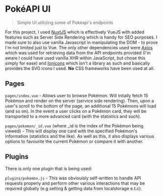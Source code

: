 # PokéAPI UI

> Simple UI utilizing some of Pokéapi&#39;s endpoints

For this project, I used [NuxtJS](https://nuxtjs.org/) which is effectively VueJS with added features such as Server Side Rendering which is handy for SEO purposes. I made sure to also use vanilla Javascript in manipulating the DOM - to prove I'm not limited just to Vue. The only other dependencies used were [Axios](https://github.com/axios/axios) which was used for retrieving data from the API endpoints provided (I'm aware I could have used vanilla XHR within JavaScript, but chose this simply for ease) and [Ionicons](https://ionicons.com/) which isn't a library as such and basically provides the SVG icons I used. **No** CSS frameworks have been used at all.

## Pages

`pages/index.vue` - Allows user to browse Pokémon. Will intially fetch 15 Pokémon and render on the server (service side rendering). Then, upon a user's scroll to the bottom of the page, an additional 15 Pokémons will load (and so on). In the event a user clicks on a Pokémon card, they will be transported to a more advanced card (with the statistics and such).

`pages/pokemon/_id.vue` (where _id is the index of the Pokémon being viewed) - This will display one card with the specified Pokémon's information (statistics and the like). As well as this, it also displays various options to favourite the current Pokémon or compare it with another.

## Plugins

There is only one plugin that is being used:

`plugins/pokemon.js` - This was obviouisly self-written to handle API requests properly and perform other various interactions that may be required globally (e.g setting & getting data from localstorage e.t.c).


